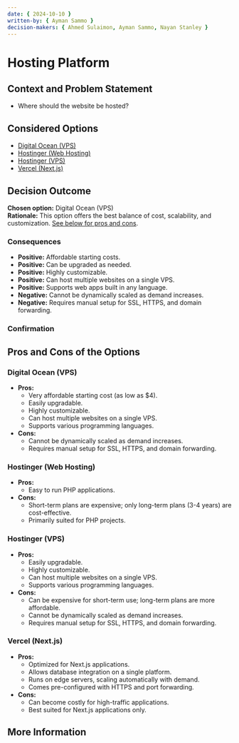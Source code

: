 ```yaml
---
date: { 2024-10-10 }
written-by: { Ayman Sammo }
decision-makers: { Ahmed Sulaimon, Ayman Sammo, Nayan Stanley }
---
```


# Hosting Platform

## Context and Problem Statement

- Where should the website be hosted?

## Considered Options

- [Digital Ocean (VPS)](#digital-ocean-vps)
- [Hostinger (Web Hosting)](#hostinger-web-hosting)
- [Hostinger (VPS)](#hostinger-vps)
- [Vercel (Next.js)](#vercel)

## Decision Outcome

**Chosen option:** Digital Ocean (VPS)  
**Rationale:** This option offers the best balance of cost, scalability, and customization. [See below for pros and cons](#pros-cons).

### Consequences

- **Positive:** Affordable starting costs.
- **Positive:** Can be upgraded as needed.
- **Positive:** Highly customizable.
- **Positive:** Can host multiple websites on a single VPS.
- **Positive:** Supports web apps built in any language.
- **Negative:** Cannot be dynamically scaled as demand increases.
- **Negative:** Requires manual setup for SSL, HTTPS, and domain forwarding.

### Confirmation

<!-- Is this valid option for the project & why -->

<a name="pros-cons"></a>

## Pros and Cons of the Options

<a name="digital-ocean-vps"></a>

### Digital Ocean (VPS)

- **Pros:**
  - Very affordable starting cost (as low as $4).
  - Easily upgradable.
  - Highly customizable.
  - Can host multiple websites on a single VPS.
  - Supports various programming languages.
- **Cons:**
  - Cannot be dynamically scaled as demand increases.
  - Requires manual setup for SSL, HTTPS, and domain forwarding.

<a name="hostinger-web-hosting"></a>

### Hostinger (Web Hosting)

- **Pros:**
  - Easy to run PHP applications.
- **Cons:**
  - Short-term plans are expensive; only long-term plans (3-4 years) are cost-effective.
  - Primarily suited for PHP projects.

<a name="hostinger-vps"></a>

### Hostinger (VPS)

- **Pros:**
  - Easily upgradable.
  - Highly customizable.
  - Can host multiple websites on a single VPS.
  - Supports various programming languages.
- **Cons:**
  - Can be expensive for short-term use; long-term plans are more affordable.
  - Cannot be dynamically scaled as demand increases.
  - Requires manual setup for SSL, HTTPS, and domain forwarding.

<a name="vercel"></a>

### Vercel (Next.js)

- **Pros:**
  - Optimized for Next.js applications.
  - Allows database integration on a single platform.
  - Runs on edge servers, scaling automatically with demand.
  - Comes pre-configured with HTTPS and port forwarding.
- **Cons:**
  - Can become costly for high-traffic applications.
  - Best suited for Next.js applications only.

## More Information

<!-- How did the team come up with the decision -->
